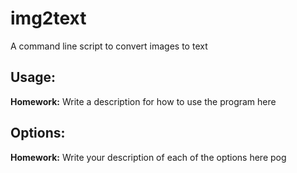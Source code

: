 # img2text
A command line script to convert images to text 

## Usage:
**Homework:** Write a description for how to use the program here

## Options:
**Homework:** Write your description of each of the options here
pog
